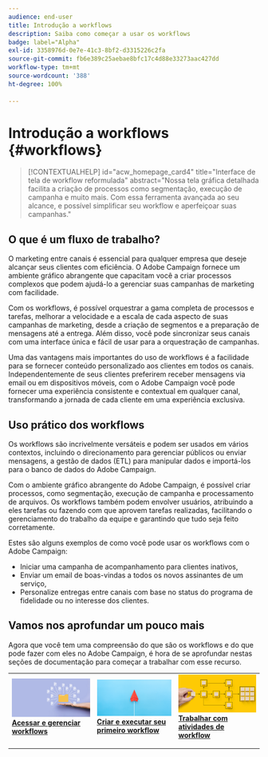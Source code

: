 ```yaml
---
audience: end-user
title: Introdução a workflows
description: Saiba como começar a usar os workflows
badge: label="Alpha"
exl-id: 3358976d-0e7e-41c3-8bf2-d3315226c2fa
source-git-commit: fb6e389c25aebae8bfc17c4d88e33273aac427dd
workflow-type: tm+mt
source-wordcount: '388'
ht-degree: 100%

---
```


# Introdução a workflows {#workflows}

>[!CONTEXTUALHELP]
>id="acw_homepage_card4"
>title="Interface de tela de workflow reformulada"
>abstract="Nossa tela gráfica detalhada facilita a criação de processos como segmentação, execução de campanha e muito mais. Com essa ferramenta avançada ao seu alcance, e possível simplificar seu workflow e aperfeiçoar suas campanhas."

## O que é um fluxo de trabalho?

O marketing entre canais é essencial para qualquer empresa que deseje alcançar seus clientes com eficiência. O Adobe Campaign fornece um ambiente gráfico abrangente que capacitam você a criar processos complexos que podem ajudá-lo a gerenciar suas campanhas de marketing com facilidade.

Com os workflows, é possível orquestrar a gama completa de processos e tarefas, melhorar a velocidade e a escala de cada aspecto de suas campanhas de marketing, desde a criação de segmentos e a preparação de mensagens até a entrega. Além disso, você pode sincronizar seus canais com uma interface única e fácil de usar para a orquestração de campanhas.

Uma das vantagens mais importantes do uso de workflows é a facilidade para se fornecer conteúdo personalizado aos clientes em todos os canais. Independentemente de seus clientes preferirem receber mensagens via email ou em dispositivos móveis, com o Adobe Campaign você pode fornecer uma experiência consistente e contextual em qualquer canal, transformando a jornada de cada cliente em uma experiência exclusiva.

## Uso prático dos workflows

Os workflows são incrivelmente versáteis e podem ser usados em vários contextos, incluindo o direcionamento para gerenciar públicos ou enviar mensagens, a gestão de dados (ETL) para manipular dados e importá-los para o banco de dados do Adobe Campaign.

Com o ambiente gráfico abrangente do Adobe Campaign, é possível criar processos, como segmentação, execução de campanha e processamento de arquivos. Os workflows também podem envolver usuários, atribuindo a eles tarefas ou fazendo com que aprovem tarefas realizadas, facilitando o gerenciamento do trabalho da equipe e garantindo que tudo seja feito corretamente.

Estes são alguns exemplos de como você pode usar os workflows com o Adobe Campaign:

* Iniciar uma campanha de acompanhamento para clientes inativos,
* Enviar um email de boas-vindas a todos os novos assinantes de um serviço,
* Personalize entregas entre canais com base no status do programa de fidelidade ou no interesse dos clientes.

## Vamos nos aprofundar um pouco mais

Agora que você tem uma compreensão do que são os workflows e do que pode fazer com eles no Adobe Campaign, é hora de se aprofundar nestas seções de documentação para começar a trabalhar com esse recurso.

<table style="table-layout:fixed"><tr style="border: 0;">
<td>
<a href="access-monitor.md">
<img alt="Acessar e gerenciar workflows" src="assets/do-not-localize/workflow-access.jpeg">
</a>
<div>
<a href="access-monitor.md"><strong>Acessar e gerenciar workflows</strong></a>
</div>
<p>
</td>
<td>
<a href="create-workflow.md">
<img alt="Lead" src="assets/do-not-localize/workflow-create.jpeg">
</a>
<div><a href="create-workflow.md"><strong>Criar e executar seu primeiro workflow</strong>
</div>
<p>
</td>
<td>
<a href="activities/about-activities.md">
<img alt="Pouco frequente" src="assets/do-not-localize/workflow-activities.jpeg">
</a>
<div>
<a href="activities/about-activities.md"><strong>Trabalhar com atividades de workflow</strong></a>
</div>
<p></td>
</tr></table>
